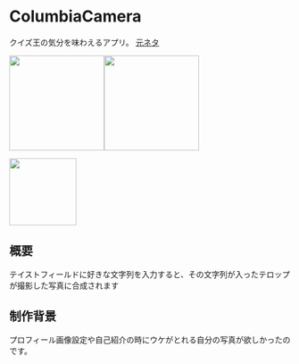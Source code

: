 # ColumbiaCamera
クイズ王の気分を味わえるアプリ。
[元ネタ](https://dic.pixiv.net/a/%E3%82%B3%E3%83%AD%E3%83%B3%E3%83%93%E3%82%A2)

<img src="https://user-images.githubusercontent.com/50735539/103435909-113ddf80-4c59-11eb-8cc0-8369c01f7fab.PNG" width="170px"><img src="https://user-images.githubusercontent.com/50735539/103435915-36325280-4c59-11eb-977a-a8a705ed64af.PNG" width="170px">


<img src="https://user-images.githubusercontent.com/50735539/103435924-5bbf5c00-4c59-11eb-847d-2d73b5115d00.JPG" width="120px">

## 概要
テイストフィールドに好きな文字列を入力すると、その文字列が入ったテロップが撮影した写真に合成されます

## 制作背景
プロフィール画像設定や自己紹介の時にウケがとれる自分の写真が欲しかったのです。

